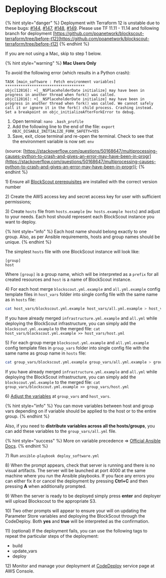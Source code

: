 # Deploying Blockscout

{% hint style="danger" %}
Deployment with Terraform 12 is unstable due to these bugs: [#144](https://github.com/poanetwork/blockscout-terraform/issues/144), [#147](https://github.com/poanetwork/blockscout-terraform/issues/147), [#148](https://github.com/poanetwork/blockscout-terraform/issues/148), [#149](https://github.com/poanetwork/blockscout-terraform/issues/149). Please use TF 11.11 - 11.14 and following branch for deployment [https://github.com/poanetwork/blockscout-terraform/tree/before-t12](https://github.com/poanetwork/blockscout-terraform/tree/before-t12)
{% endhint %}

If you are not using a Mac, skip to step 1 below.

{% hint style="warning" %}
**Mac Users Only**

To avoid the following error (which results in a Python crash):

`TASK [main_software : Fetch environment variables] ************************************` \
`objc[12816]: +[__NSPlaceholderDate initialize] may have been in progress in another thread when fork() was called.` \
`objc[12816]: +[__NSPlaceholderDate initialize] may have been in progress in another thread when fork() was called. We cannot safely call it or ignore it in the fork() child process. Crashing instead. Set a breakpoint on objc_initializeAfterForkError to debug.`&#x20;

1. Open terminal: `nano .bash_profile`
2. Add the following line to the end of the file: `export OBJC_DISABLE_INITIALIZE_FORK_SAFETY=YES`
3. Save, exit, close terminal and re-open the terminal. Check to see that the environment variable is now set: `env`

(source: [https://stackoverflow.com/questions/50168647/multiprocessing-causes-python-to-crash-and-gives-an-error-may-have-been-in-progr](https://stackoverflow.com/questions/50168647/multiprocessing-causes-python-to-crash-and-gives-an-error-may-have-been-in-progr));
{% endhint %}

1\) Ensure all [BlockScout prerequisites](../../requirements/requirements.md) are installed with the correct version number

2\) Create the AWS access key and secret access key for user with sufficient permissions;

3\) Create `hosts` file from `hosts.example`  (`mv hosts.example hosts`) and adjust to your needs. Each host should represent each BlockScout instance you want to deploy.&#x20;

{% hint style="info" %}
Each host name should belong exactly to one group. Also, as per Ansible requirements, hosts and group names should be unique.
{% endhint %}

The simplest `hosts` file with one BlockScout instance will look like:

```
[group]
host
```

Where `[group]` is a group name, which will be interpreted as a `prefix` for all created resources and `host` is a name of BlockScout instance.

4\) For each host merge `blockscout.yml.example` and `all.yml.example` config template files in `host_vars` folder into single config file with the same name as in `hosts` file:

```bash
cat host_vars/blockscout.yml.example host_vars/all.yml.example > host_vars/host.yml
```

If you have already merged `infrastructure.yml.example` and `all.yml` while deploying the BlockScout infrastructure, you can simply add the `blockscout.yml.example` to the merged file: `cat host_vars/blockscout.yml.example >> host_vars/host.yml`

5\) For each group merge `blockscout.yml.example` and `all.yml.example` config template files in `group_vars` folder into single config file with the same name as group name in `hosts` file:

```bash
cat group_vars/blockscout.yml.example group_vars/all.yml.example > group_vars/group.yml
```

If you have already merged `infrastructure.yml.example` and `all.yml` while deploying the BlockScout infrastructure, you can simply add the `blockscout.yml.example` to the merged file: `cat group_vars/blockscout.yml.example >> group_vars/host.yml`

6\) [Adjust the variables](variables.md) at `group_vars` and `host_vars`.&#x20;

{% hint style="info" %}
You can move variables between host and group vars depending on if variable should be applied to the host or to the entire group.
{% endhint %}

Also, if you need to **distribute variables across all the hosts/groups**, you can add these variables to the `group_vars/all.yml` file.&#x20;

{% hint style="success" %}
More on variable precedence => [Official Ansible Docs](https://docs.ansible.com/ansible/latest/user\_guide/playbooks\_variables.html#variable-precedence-where-should-i-put-a-variable).
{% endhint %}

7\) Run `ansible-playbook deploy_software.yml`

8\) When the prompt appears, check that server is running and there is no visual artifacts. The server will be launched at port 4000 at the same machine where you run the Ansible playbooks. If you face any errors you can either fix it or cancel the deployment by pressing **Ctrl+C** and then pressing **A** when additionally prompted.

9\) When the server is ready to be deployed simply press **enter** and deployer will upload Blockscout to the appropriate S3.

10\) Two other prompts will appear to ensure your will on updating the Parameter Store variables and deploying the BlockScout through the CodeDeploy. Both **yes** and **true** will be interpreted as the confirmation.

11\) (optional) If the deployment fails, you can use the following tags to repeat the particular steps of the deployment:

* build
* update\_vars
* deploy

12\) Monitor and manage your deployment at [CodeDeploy](https://console.aws.amazon.com/codesuite/codedeploy/applications) service page at AWS Console.
